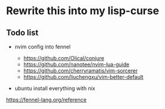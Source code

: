# Rewrite this into my lisp-curse

## Todo list

* nvim config into fennel
  * https://github.com/Olical/conjure
  * https://github.com/nanotee/nvim-lua-guide
  * https://github.com/cherryramatis/vim-sorcerer
  * https://github.com/liuchengxu/vim-better-default

* ubuntu install everything with nix

https://fennel-lang.org/reference
